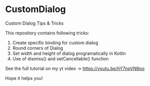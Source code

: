 # CustomDialog
 Custom Dialog Tips & Tricks

This repository contains following tricks: 

1. Create specific binding for custom dialog
2. Round corners of Dialog
3. Set width and height of dialog programatically in Kotlin
4. Use of dismiss() and setCancellable() function

See the full tutorial on my yt video -> https://youtu.be/tjY7npVN6po

Hope it helps you!
